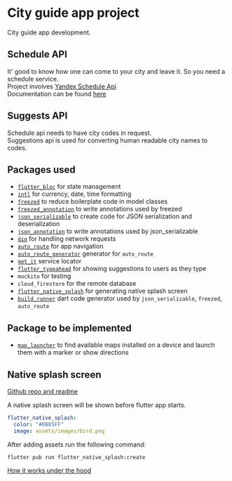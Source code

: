 # City guide app project
City guide app development.

## Schedule API
It' good to know how one can come to your city and leave it. So you need a schedule service.  
Project involves [Yandex Schedule Api](https://yandex.ru/dev/rasp/raspapi/)  
Documentation can be found [here](https://yandex.ru/dev/rasp/doc/concepts/about.html)  

## Suggests API
Schedule api needs to have city codes in request.  
Suggestions api is used for converting human readable city names to codes. 

## Packages used

- [`flutter_bloc`](https://pub.dev/packages/flutter_bloc) for state management
- [`intl`](https://pub.dev/packages/intl) for currency, date, time formatting
- [`freezed`](https://pub.dev/packages/freezed) to reduce boilerplate code in model classes
- [`freezed_annotation`](https://pub.dev/packages/freezed_annotation) to write annotations used by freezed
- [`json_serializable`](https://pub.dev/packages/json_serializable) to create code for JSON serialization and deserialization
- [`json_annotation`](https://pub.dev/packages/json_annotation) to write annotations used by json_serializable
- [`dio`](https://pub.dev/packages/dio) for handling network requests
- [`auto_route`](https://pub.dev/packages/auto_route) for app navigation
- [`auto_route_generator`](https://pub.dev/packages/auto_route_generator) generator for `auto_route`
- [`get_it`](https://pub.dev/packages/get_it) service locator
- [`flutter_typeahead`](https://pub.dev/packages/flutter_typeahead) for showing suggestions to users as they type
- `mockito` for testing
- `cloud_firestore` for the remote database
- [`flutter_native_splash`](https://pub.dev/packages/flutter_native_splash) for generating native splash screen
- [`build_runner`](https://pub.dev/packages/build_runner) dart code generator used by `json_serializable`, `freezed`, `auto_route`

## Package to be implemented
- [`map_launcher`](https://pub.dev/packages/map_launcher) to find available maps installed on a device and launch them with a marker or show directions

## Native splash screen
[Github repo and readme](https://github.com/jonbhanson/flutter_native_splash#readme)

A native splash screen will be shown before flutter app starts.
```yaml
flutter_native_splash:
  color: "#0B85FF"
  image: assets/images/bird.png
```
After adding assets run the following command:
```
flutter pub run flutter_native_splash:create
```
[How it works under the hood](https://github.com/jonbhanson/flutter_native_splash#readme)
